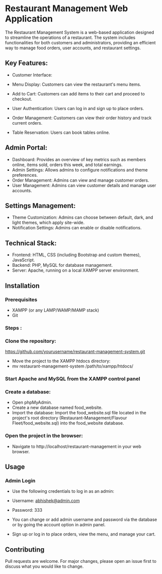 
# Restaurant Management Web Application

The Restaurant Management System is a web-based application designed to streamline the operations of a restaurant. The system includes functionalities for both customers and administrators, providing an efficient way to manage food orders, user accounts, and restaurant settings.

## Key Features:

- Customer Interface:

- Menu Display: Customers can view the restaurant's menu items.
- Add to Cart: Customers can add items to their cart and proceed to checkout.
- User Authentication: Users can log in and sign up to place orders.
- Order Management: Customers can view their order history and track current orders.
- Table Reservation: Users can book tables online.

## Admin Portal:

- Dashboard: Provides an overview of key metrics such as members online, items sold, orders this week, and total earnings.
- Admin Settings: Allows admins to configure notifications and theme preferences.
- Order Management: Admins can view and manage customer orders.
- User Management: Admins can view customer details and manage user accounts.

## Settings Management:

- Theme Customization: Admins can choose between default, dark, and light themes, which apply site-wide.
- Notification Settings: Admins can enable or disable notifications.

## Technical Stack:

- Frontend: HTML, CSS (including Bootstrap and custom themes), JavaScript.
- Backend: PHP, MySQL for database management.
- Server: Apache, running on a local XAMPP server environment.

## Installation
### Prerequisites
- XAMPP (or any LAMP/WAMP/MAMP stack)
- Git

### Steps : 
### Clone the repository: 

https://github.com/yourusername/restaurant-management-system.git

- Move the project to the XAMPP htdocs directory:
- mv restaurant-management-system /path/to/xampp/htdocs/

### Start Apache and MySQL from the XAMPP control panel

### Create a database:

- Open phpMyAdmin.
- Create a new database named food_website.
- Import the database:
  Import the food_website.sql file located in the project's root directory (Restaurant-Management/Flavour Fleet/food_website.sql) into the food_website database.

### Open the project in the browser:

- Navigate to http://localhost/restaurant-management in your web browser.

## Usage
### Admin Login
- Use the following credentials to log in as an admin:
- Username: abhishek@admin.com
- Password: 333
- You can change or add admin username and password via the database or by going the account option in admin panel.

- Sign up or log in to place orders, view the menu, and manage your cart.

## Contributing
Pull requests are welcome. For major changes, please open an issue first to discuss what you would like to change.





